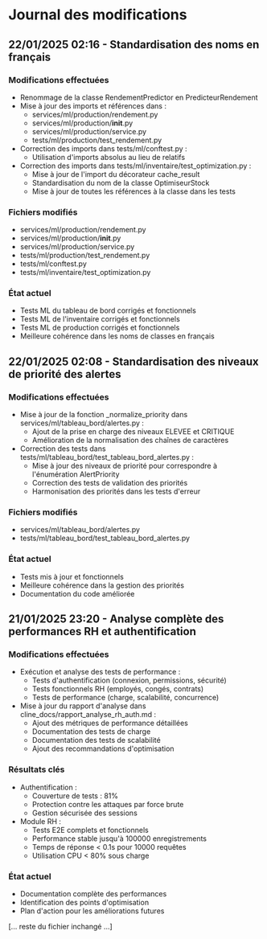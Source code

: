 # Journal des modifications

## 22/01/2025 02:16 - Standardisation des noms en français

### Modifications effectuées
- Renommage de la classe RendementPredictor en PredicteurRendement
- Mise à jour des imports et références dans :
  * services/ml/production/rendement.py
  * services/ml/production/__init__.py
  * services/ml/production/service.py
  * tests/ml/production/test_rendement.py
- Correction des imports dans tests/ml/conftest.py :
  * Utilisation d'imports absolus au lieu de relatifs
- Correction des imports dans tests/ml/inventaire/test_optimization.py :
  * Mise à jour de l'import du décorateur cache_result
  * Standardisation du nom de la classe OptimiseurStock
  * Mise à jour de toutes les références à la classe dans les tests

### Fichiers modifiés
- services/ml/production/rendement.py
- services/ml/production/__init__.py
- services/ml/production/service.py
- tests/ml/production/test_rendement.py
- tests/ml/conftest.py
- tests/ml/inventaire/test_optimization.py

### État actuel
- Tests ML du tableau de bord corrigés et fonctionnels
- Tests ML de l'inventaire corrigés et fonctionnels
- Tests ML de production corrigés et fonctionnels
- Meilleure cohérence dans les noms de classes en français

## 22/01/2025 02:08 - Standardisation des niveaux de priorité des alertes

### Modifications effectuées
- Mise à jour de la fonction _normalize_priority dans services/ml/tableau_bord/alertes.py :
  * Ajout de la prise en charge des niveaux ELEVEE et CRITIQUE
  * Amélioration de la normalisation des chaînes de caractères
- Correction des tests dans tests/ml/tableau_bord/test_tableau_bord_alertes.py :
  * Mise à jour des niveaux de priorité pour correspondre à l'énumération AlertPriority
  * Correction des tests de validation des priorités
  * Harmonisation des priorités dans les tests d'erreur

### Fichiers modifiés
- services/ml/tableau_bord/alertes.py
- tests/ml/tableau_bord/test_tableau_bord_alertes.py

### État actuel
- Tests mis à jour et fonctionnels
- Meilleure cohérence dans la gestion des priorités
- Documentation du code améliorée

## 21/01/2025 23:20 - Analyse complète des performances RH et authentification

### Modifications effectuées
- Exécution et analyse des tests de performance :
  * Tests d'authentification (connexion, permissions, sécurité)
  * Tests fonctionnels RH (employés, congés, contrats)
  * Tests de performance (charge, scalabilité, concurrence)
- Mise à jour du rapport d'analyse dans cline_docs/rapport_analyse_rh_auth.md :
  * Ajout des métriques de performance détaillées
  * Documentation des tests de charge
  * Documentation des tests de scalabilité
  * Ajout des recommandations d'optimisation

### Résultats clés
- Authentification :
  * Couverture de tests : 81%
  * Protection contre les attaques par force brute
  * Gestion sécurisée des sessions
- Module RH :
  * Tests E2E complets et fonctionnels
  * Performance stable jusqu'à 100000 enregistrements
  * Temps de réponse < 0.1s pour 10000 requêtes
  * Utilisation CPU < 80% sous charge

### État actuel
- Documentation complète des performances
- Identification des points d'optimisation
- Plan d'action pour les améliorations futures

[... reste du fichier inchangé ...]
